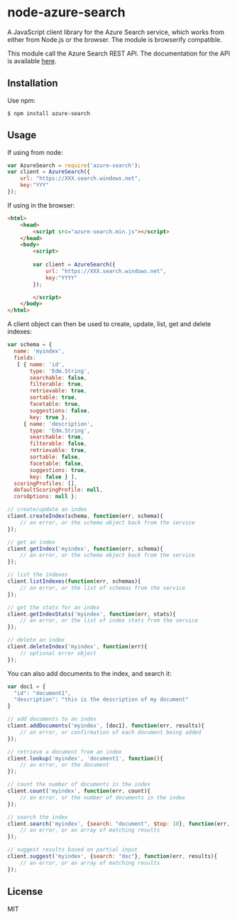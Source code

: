 # node-azure-search

A JavaScript client library for the Azure Search service, which works from either from Node.js or the browser. The module is browserify compatible.

This module call the Azure Search REST API. The documentation for the API is available [here](http://msdn.microsoft.com/library/azure/dn798935.aspx).

## Installation

Use npm:

```
$ npm install azure-search
```

## Usage 

If using from node:

```js
var AzureSearch = require('azure-search');
var client = AzureSearch({
	url: "https://XXX.search.windows.net",
	key:"YYY"
});
```

If using in the browser:

```html
<html>
	<head>
		<script src="azure-search.min.js"></script>
	</head>
	<body>
		<script>
		
		var client = AzureSearch({
			url: "https://XXX.search.windows.net",
			key:"YYYY"
		});

		</script>
	</body>
</html>
```

A client object can then be used to create, update, list, get and delete indexes:

```js
var schema = { 
  name: 'myindex',
  fields:
   [ { name: 'id',
       type: 'Edm.String',
       searchable: false,
       filterable: true,
       retrievable: true,
       sortable: true,
       facetable: true,
       suggestions: false,
       key: true },
     { name: 'description',
       type: 'Edm.String',
       searchable: true,
       filterable: false,
       retrievable: true,
       sortable: false,
       facetable: false,
       suggestions: true,
       key: false } ],
  scoringProfiles: [],
  defaultScoringProfile: null,
  corsOptions: null };

// create/update an index
client.createIndex(schema, function(err, schema){
	// an error, or the schema object back from the service
});

// get an index
client.getIndex('myindex', function(err, schema){
	// an error, or the schema object back from the service
});

// list the indexes
client.listIndexes(function(err, schemas){
	// an error, or the list of schemas from the service
});

// get the stats for an index
client.getIndexStats('myindex', function(err, stats){
	// an error, or the list of index stats from the service
});

// delete an index
client.deleteIndex('myindex', function(err){
	// optional error object
});
```

You can also add documents to the index, and search it:

```js
var doc1 = {
  "id": "document1",
  "description": "this is the description of my document"
}

// add documents to an index
client.addDocuments('myindex', [doc1], function(err, results){
	// an error, or confirmation of each document being added
});

// retrieve a document from an index
client.lookup('myindex', 'document1', function(){
	// an error, or the document
});

// count the number of documents in the index
client.count('myindex', function(err, count){
	// an error, or the number of documents in the index	
});

// search the index
client.search('myindex', {search: "document", $top: 10}, function(err, results){
	// an error, or an array of matching results
});

// suggest results based on partial input
client.suggest('myindex', {search: "doc"}, function(err, results){
	// an error, or an array of matching results
});
```

## License

MIT